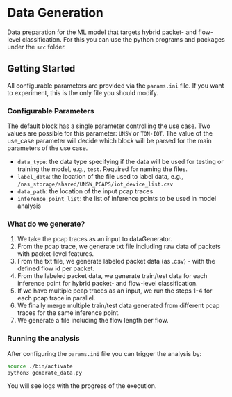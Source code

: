 # Data Generation
Data preparation for the ML model that targets hybrid packet- and flow-level classification.
For this you can use the python programs and packages under the `src` folder.

## Getting Started
All configurable parameters are provided via the `params.ini` file.
If you want to experiment, this is the only file you should modify.

### Configurable Parameters
The default block has a single parameter controlling the use case. Two values are possible for this parameter: `UNSW` or
`TON-IOT`. The value of the use_case parameter will decide which block will be parsed for the main parameters of the use
case.
- `data_type`: the data type specifying if the data will be used for testing or training the model, e.g., `test`. Required for naming the files.
- `label_data`: the location of the file used to label data, e.g., `/nas_storage/shared/UNSW_PCAPS/iot_device_list.csv`
- `data_path`: the location of the input pcap traces
- `inference_point_list`: the list of inference points to be used in model analysis

### What do we generate?
1) We take the pcap traces as an input to dataGenerator.
2) From the pcap trace, we generate txt file including raw data of packets with packet-level features.
3) From the txt file, we generate labeled packet data (as .csv) - with the defined flow id per packet.
4) From the labeled packet data, we generate train/test data for each inference point for hybrid packet- and flow-level classification. 
5) If we have multiple pcap traces as an input, we run the steps 1-4 for each pcap trace in parallel.
6) We finally merge multiple train/test data generated from different pcap traces for the same inference point.
7) We generate a file including the flow length per flow.

### Running the analysis
After configuring the `params.ini` file you can trigger the analysis by:
```bash
source ./bin/activate
python3 generate_data.py
```
You will see logs with the progress of the execution.
